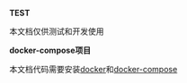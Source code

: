 **TEST**

本文档仅供测试和开发使用

**docker-compose项目**

本文档代码需要安装[docker](https://www.runoob.com/docker/docker-tutorial.html)和[docker-compose](https://www.runoob.com/docker/docker-compose.html)